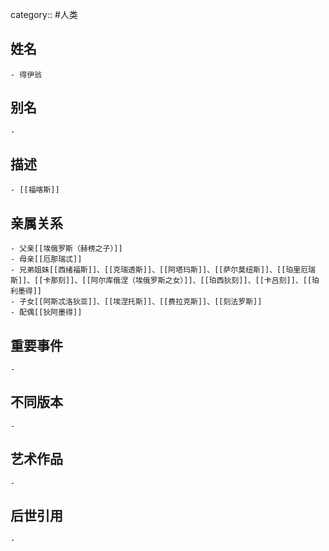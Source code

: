 category:: #人类
## 姓名
	- 得伊翁
## 别名
	-
## 描述
	- [[福喀斯]]
## 亲属关系
	- 父亲[[埃俄罗斯（赫楞之子）]]
	- 母亲[[厄那瑞忒]]
	- 兄弟姐妹[[西绪福斯]]、[[克瑞透斯]]、[[阿塔玛斯]]、[[萨尔莫纽斯]]、[[珀里厄瑞斯]]、[[卡那刻]]、[[阿尔库俄涅（埃俄罗斯之女）]]、[[珀西狄刻]]、[[卡吕刻]]、[[珀利墨得]]
	- 子女[[阿斯忒洛狄亚]]、[[埃涅托斯]]、[[费拉克斯]]、[[刻法罗斯]]
	- 配偶[[狄阿墨得]]
## 重要事件
	-
## 不同版本
	-
## 艺术作品
	-
## 后世引用
	-
